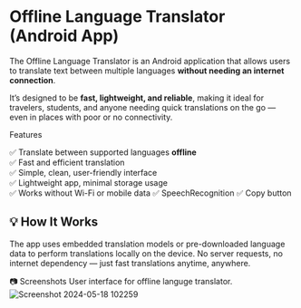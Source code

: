 # Offline Language Translator (Android App)


The Offline Language Translator is an Android application that allows users to translate text between multiple languages **without needing an internet connection**.

It’s designed to be **fast, lightweight, and reliable**, making it ideal for travelers, students, and anyone needing quick translations on the go — even in places with poor or no connectivity.



Features

✅ Translate between supported languages **offline**  
✅ Fast and efficient translation  
✅ Simple, clean, user-friendly interface  
✅ Lightweight app, minimal storage usage  
✅ Works without Wi-Fi or mobile data
✅ SpeechRecognition
✅ Copy button 

## 💡 How It Works

The app uses embedded translation models or pre-downloaded language data to perform translations locally on the device. No server requests, no internet dependency — just fast translations anytime, anywhere.


📷 Screenshots
    User interface for offline languge translator.
![Screenshot 2024-05-18 102259](https://github.com/user-attachments/assets/46cf952a-c451-43bf-880a-a890e9810732)

